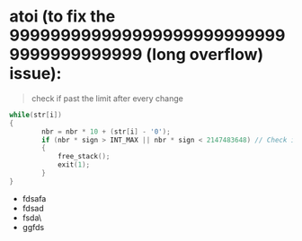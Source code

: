 # atoi (to fix the 9999999999999999999999999999999999999999 (long overflow) issue):

> check if past the limit after every change
```c
while(str[i])
{
        nbr = nbr * 10 + (str[i] - '0');
        if (nbr * sign > INT_MAX || nbr * sign < 2147483648) // Check if > INT_MAX or < INT_MIN
        {
            free_stack();
            exit(1);
        }
}
```
- fdsafa
- fdsad
- fsda\
- ggfds